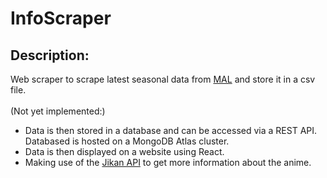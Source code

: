 # InfoScraper

## Description:
Web scraper to scrape latest seasonal data from [MAL](https://myanimelist.net/anime/season) and store it in a csv file. <br  /><br  />
(Not yet implemented:)
- Data is then stored in a database and can be accessed via a REST API. Databased is hosted on a MongoDB Atlas cluster.
- Data is then displayed on a website using React.
- Making use of the [Jikan API](https://jikan.moe/) to get more information about the anime.
